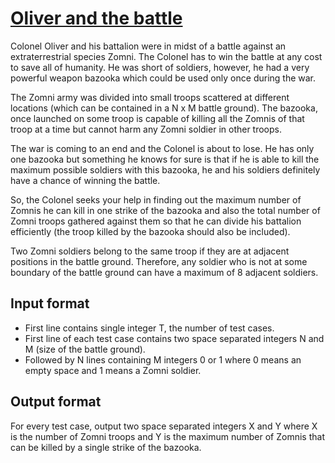 # [Oliver and the battle][link]

Colonel Oliver and his battalion were in midst of a battle against an extraterrestrial species Zomni. The Colonel has to win the battle at any cost to save all of humanity. He was short of soldiers, however, he had a very powerful weapon bazooka which could be used only once during the war.

The Zomni army was divided into small troops scattered at different locations (which can be contained in a N x M battle ground). The bazooka, once launched on some troop is capable of killing all the Zomnis of that troop at a time but cannot harm any Zomni soldier in other troops.

The war is coming to an end and the Colonel is about to lose. He has only one bazooka but something he knows for sure is that if he is able to kill the maximum possible soldiers with this bazooka, he and his soldiers definitely have a chance of winning the battle.

So, the Colonel seeks your help in finding out the maximum number of Zomnis he can kill in one strike of the bazooka and also the total number of Zomni troops gathered against them so that he can divide his battalion efficiently (the troop killed by the bazooka should also be included).

Two Zomni soldiers belong to the same troop if they are at adjacent positions in the battle ground. Therefore, any soldier who is not at some boundary of the battle ground can have a maximum of 8 adjacent soldiers.

## Input format

- First line contains single integer T, the number of test cases.
- First line of each test case contains two space separated integers N and M (size of the battle ground).
- Followed by N lines containing M integers 0 or 1 where 0 means an empty space and 1 means a Zomni soldier.

## Output format

For every test case, output two space separated integers X and Y where X is the number of Zomni troops and Y is the maximum number of Zomnis that can be killed by a single strike of the bazooka.

[link]: https://www.hackerearth.com/practice/algorithms/graphs/breadth-first-search/practice-problems/algorithm/oliver-and-the-battle-1/
